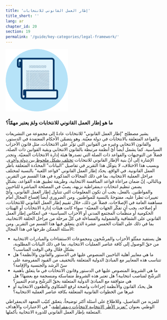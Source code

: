```yaml
---
title: 'إطار العمل القانوني للانتخابات'
title_short: ''
lang: ar
chapter_id: 20
section: 19
permalink: '/guide/key-categories/legal-framework/'
---
```


![طار العمل القانوني للانتخابات](/assets/images/inventory/categories/legal-framework.png)

### ما هو إطار العمل القانوني للانتخابات ولمَ يعتبر مهمّاً؟

يشير مصطلح "إطار العمل القانوني" للانتخابات عادةً إلى مجموعة من التشريعات والقواعد المتعلقة بالانتخابات في دولة معيّنة. وهو يتضمّن الأحكام المعتمدة في الدستور، والقانون الانتخابي وغيره من القوانين التي تؤثّر على الانتخابات، مثل قانون الأحزاب السياسية. كما يشمل أيضاً أيّ أنظمة مرتبطة بالقانون الانتخابي وبقية القوانين ذات الصلة، فضلاً عن التوجيهات والقواعد ذات الصلة التي تصدرها هيئة إدارة الانتخابات المعنيّة. وتجدر الإشارة إلى أنّ بنية الإطار القانوني للانتخابات [تختلف بشكل ملحوظ بين دولة وأخرى](http://aceproject.org/epic-en/CDMap?question=LF001&f=g). وبسبب هذا الاختلاف، لا يتوغّل هذا التقرير في تفاصيل "البيانات" المحدّدة المتعلقة بأطر العمل القانونية. في الواقع، يحدّد إطار العمل القانوني "قواعد اللعبة" بالنسبة لمختلف مراحل العملية الانتخابية، بما في ذلك المجالات المذكورة في هذا القسم من التقرير. وبالتالي، إنّ ضمان مراعاة قواعد المنافسة الانتخابية، وطريقة تطبيق هذه القواعد، بشكلٍ يضمن تنظيم انتخابات ديمقراطية نزيهة، يصبّ في المصلحة المباشرة للناخبين والمواطنين. بالفعل، يجب أن تكون المعلومات التي تتناول إطار العمل القانوني، وأيّ تغييرات تطرأ عليه، مفتوحةً بالنسبة للمواطنين. ومن الضروري أيضاً إفساح المجال أمام مساهمة العامة في الإصلاحات. فضلاً عن ذلك، خلال تقييم إطار العمل القانوني للانتخابات، أو إصلاحه، يجب أن تفكّر الجهات المعنيّة- سواء كانت هيئات إدارة الانتخابات أو الهيئات الحكومية أو منظّمات المجتمع المدني أو الأحزاب السياسية- في انعكاس إطار العمل القانوني على الشفافية والشمولية والمساءلة في كلّ مرحلة من مراحل الحلقة الانتخابية، بما في ذلك على الفئات الخمس عشرة الذي يتعمّق فيها هذا القسم من التقرير. ومن الأسئلة الممكن طرحها في هذا المجال:

- هل يستفيد ممثّلو الأحزاب والمرشّحون ومجموعات الاستفتاءات والمبادرات الانتخابية من حقّ الوصول إلى كافة عناصر العمليات الانتخابية، بما في ذلك البيانات المطلوبة، بشكلٍ فعّال وفي الوقت المناسب؟
- ما هي معايير أهلية الناخبين المنصوص عليها في الدستور والقانون والأنظمة؟ هل تتناسب هذه المعايير مع المبادئ الدولية المتعلقة بالتخفيف من القيود المفروضة على سنّ الرشد والجنسية والإقامة؟
- ما هي الشروط المنصوص عليها في الدستور وقانون الانتخابات في ما يتعلق بأهمية الترشّح لمناصب انتخابية؟ هل تعتبر هذه الشروط متماسكة ومنسجمة مع بعضها؟ هل هي متوافقة مع المبادئ الدولية المتعلقة بحقّ الترشّح وعدم التمييز؟
- هل يحدّد القانون والأنظمة إجراءات واضحة لرفع الشكاوى والطعون الانتخابية أو غيرها من الخطوات القانونية المتعلقة بكافة عناصر العملية الانتخابية؟

للمزيد من التفاصيل، وللاطلاع على أسئلة أكثر توضيحاً، يتعمّق كتيّب المعهد الديمقراطي الوطني بعنوان ["تعزيز الأطر الانتخابية لانتخابات ديمقراطية](https://www.ndi.org/files/2404_ww_elect_legalframeworks_093008.pdf)،" في الاعتبارات والأهداف المتعلقة بإطار العمل القانوني للدورة الانتخابية بأكملها.
